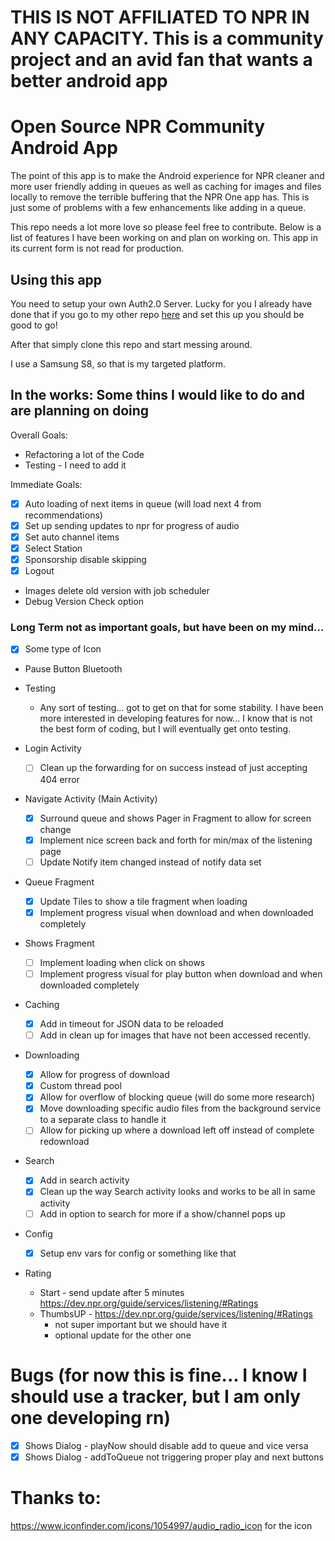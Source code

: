 # THIS IS NOT AFFILIATED TO NPR IN ANY CAPACITY. This is a community project and an avid fan that wants a better android app

# Open Source NPR Community Android App

The point of this app is to make the Android experience for NPR cleaner and more user friendly
adding in queues as well as caching for images and files locally to remove the terrible buffering
that the NPR One app has. This is just some of problems with a few enhancements like adding in a
queue.

This repo needs a lot more love so please feel free to contribute. Below is a list of features
I have been working on and plan on working on. This app in its current form is not read for 
production.

## Using this app

You need to setup your own Auth2.0 Server. Lucky for you I already have done that if you go to
my other repo [here](https://github.com/OpenSourceNPRCommunity/oauth2_proxy) and set this up you should be good to go!

After that simply clone this repo and start messing around.

I use a Samsung S8, so that is my targeted platform.

## In the works: Some thins I would like to do and are planning on doing

Overall Goals:
- Refactoring a lot of the Code
- Testing - I need to add it 

Immediate Goals:
- [X] Auto loading of next items in queue (will load next 4 from recommendations)
- [X] Set up sending updates to npr for progress of audio
- [X] Set auto channel items
- [X] Select Station
- [X] Sponsorship disable skipping
- [X] Logout
- Images delete old version with job scheduler
- Debug Version Check option

### Long Term not as important goals, but have been on my mind...

- [X] Some type of Icon
- Pause Button Bluetooth

- Testing
    - Any sort of testing... got to get on that for some stability. I have been more interested 
    in developing features for now... I know that is not the best form of coding, but I will 
    eventually get onto testing. 

- Login Activity
    - [ ] Clean up the forwarding for on success instead of just accepting 404 error

- Navigate Activity (Main Activity)
    - [X] Surround queue and shows Pager in Fragment to allow for screen change
    - [X] Implement nice screen back and forth for min/max of the listening page
    - [ ] Update Notify item changed instead of notify data set
    
- Queue Fragment
    - [X] Update Tiles to show a tile fragment when loading
    - [X] Implement progress visual when download and when downloaded completely

- Shows Fragment
    - [ ] Implement loading when click on shows
    - [ ] Implement progress visual for play button when download and when downloaded completely

- Caching
    - [X] Add in timeout for JSON data to be reloaded
    - [ ] Add in clean up for images that have not been accessed recently.

- Downloading
    - [X] Allow for progress of download
    - [X] Custom thread pool
    - [X] Allow for overflow of blocking queue (will do some more research)
    - [X] Move downloading specific audio files from the background service to a separate class to handle it
    - [ ] Allow for picking up where a download left off instead of complete redownload
    
- Search
    - [X] Add in search activity
    - [X] Clean up the way Search activity looks and works to be all in same activity
    - [ ] Add in option to search for more if a show/channel pops up

- Config
    - [X] Setup env vars for config or something like that
    
- Rating
    - Start - send update after 5 minutes https://dev.npr.org/guide/services/listening/#Ratings 
    - ThumbsUP - https://dev.npr.org/guide/services/listening/#Ratings
        - not super important but we should have it
        - optional update for the other one
    

# Bugs (for now this is fine... I know I should use a tracker, but I am only one developing rn)
- [X] Shows Dialog - playNow should disable add to queue and vice versa
- [X] Shows Dialog - addToQueue not triggering proper play and next buttons

# Thanks to:
https://www.iconfinder.com/icons/1054997/audio_radio_icon for the icon